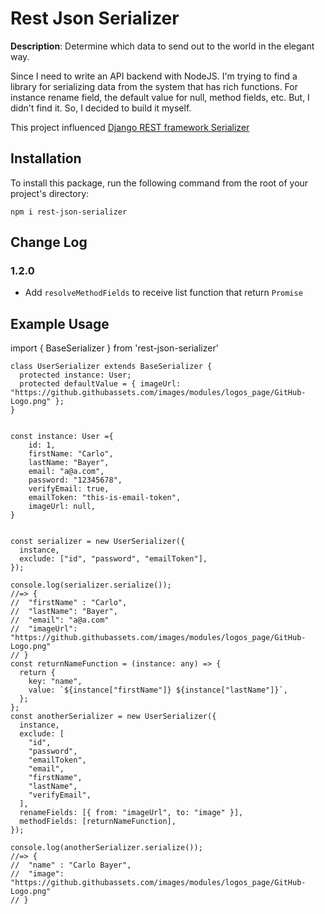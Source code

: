 # Rest Json Serializer

**Description**: Determine which data to send out to the world in the elegant way.

Since I need to write an API backend with NodeJS. I'm trying to find a library for serializing data from the system that has rich functions. For instance rename field, the default value for null, method fields, etc. But, I didn't find it. So, I decided to build it myself.

This project influenced [Django REST framework Serializer](https://www.django-rest-framework.org/api-guide/serializers/)

## Installation
To install this package, run the following command from the root of your project's directory:

`npm i rest-json-serializer`

## Change Log
### 1.2.0
- Add `resolveMethodFields` to receive list function that return `Promise`


## Example Usage
import { BaseSerializer } from 'rest-json-serializer'
```
class UserSerializer extends BaseSerializer {
  protected instance: User;
  protected defaultValue = { imageUrl: "https://github.githubassets.com/images/modules/logos_page/GitHub-Logo.png" };
}


const instance: User ={
    id: 1,
    firstName: "Carlo",
    lastName: "Bayer",
    email: "a@a.com",
    password: "12345678",
    verifyEmail: true,
    emailToken: "this-is-email-token",
    imageUrl: null,
}


const serializer = new UserSerializer({
  instance,
  exclude: ["id", "password", "emailToken"],
});

console.log(serializer.serialize());
//=> {
//  "firstName" : "Carlo",
//  "lastName": "Bayer",
//  "email": "a@a.com"
//  "imageUrl": "https://github.githubassets.com/images/modules/logos_page/GitHub-Logo.png"
// }
const returnNameFunction = (instance: any) => {
  return {
    key: "name",
    value: `${instance["firstName"]} ${instance["lastName"]}`,
  };
};
const anotherSerializer = new UserSerializer({
  instance,
  exclude: [
    "id",
    "password",
    "emailToken",
    "email",
    "firstName",
    "lastName",
    "verifyEmail",
  ],
  renameFields: [{ from: "imageUrl", to: "image" }],
  methodFields: [returnNameFunction],
});

console.log(anotherSerializer.serialize());
//=> {
//  "name" : "Carlo Bayer",
//  "image": "https://github.githubassets.com/images/modules/logos_page/GitHub-Logo.png"
// }

```